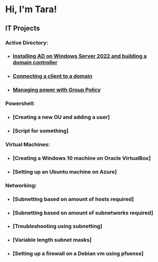 <h1>Hi, I'm Tara!</h1>

<h2>IT Projects</h2>

<h3>Active Directory:</h3>

- ### [Installing AD on Windows Server 2022 and building a domain controller](https://github.com/tmooney783/InstallActiveDirectory)
- ### [Connecting a client to a domain](https://github.com/tmooney783/ConnectingADclient/blob/main/README.md)
- ### [Managing power with Group Policy](https://github.com/tmooney783/AD-ManagingPowerWithGP/blob/main/README.md)

<h3>Powershell:</h3>
                 
- ### [Creating a new OU and adding a user]
- ### [Script for something]

<h3>Virtual Machines:</h3>

- ### [Creating a Windows 10 machine on Oracle VirtualBox]
- ### [Setting up an Ubuntu machine on Azure]

<h3>Networking:</h3>

- ### [Subnetting based on amount of hosts required]
- ### [Subnetting based on amount of subnetworks required]
- ### [Troubleshooting using subnetting]
- ### [Variable length subnet masks]
- ### [Setting up a firewall on a Debian vm using pfsense]
